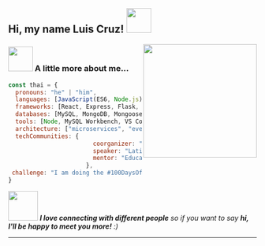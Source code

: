 <h2> Hi, my name Luis Cruz! <img src="" width="50"></h2>
<img align='right' src="" width="230">


### <img src="https://media.giphy.com/media/VgCDAzcKvsR6OM0uWg/giphy.gif" width="50"> A little more about me...  

```javascript
const thai = {
  pronouns: "he" | "him",
  languages: [JavaScript(ES6, Node.js), Python, HTML 5, CSS, SQL, Java],
  frameworks: [React, Express, Flask, Jinja2, Bootstrap]
  databases: [MySQL, MongoDB, Mongoose]
  tools: [Node, MySQL Workbench, VS Code, Postman, GitHub],
  architecture: ["microservices", "event-driven", "design system pattern"],
  techCommunities: {
                        coorganizer: "AfroPython",
                        speaker: "Latinity",
                        mentor: "EducaTRANSforma"
                      },
 challenge: "I am doing the #100DaysOfCode challenge focused on react and typescript"
}
```

<img src="https://media.giphy.com/media/LnQjpWaON8nhr21vNW/giphy.gif" width="60"> <em><b>I love connecting with different people</b> so if you want to say <b>hi, I'll be happy to meet you more!</b> :)</em>

---
